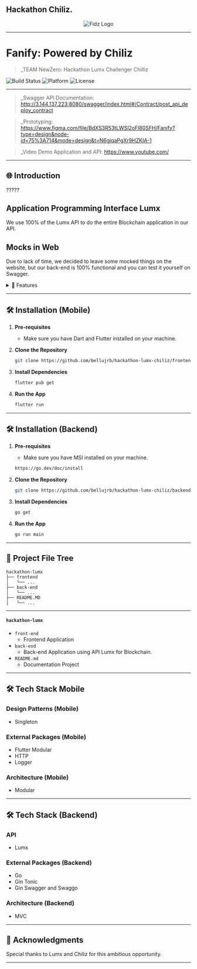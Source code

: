 ## Hackathon Chiliz.

<div align="center">
    <img src="https://cdn.discordapp.com/attachments/1235359156743962746/1237891322015121438/image.png?ex=663d4ba2&is=663bfa22&hm=24435224343d05b2b227e2e6fc3c9f9ae639ea5b4b44b3d323970f805dc777ae&" alt="Fidz Logo">
</div>

---

# Fanify: Powered by Chiliz 

> _TEAM NewZero: Hackathon Lumx Challenger Chilliz

![Build Status](https://img.shields.io/badge/Build-Passing-brightgreen)
![Platform](https://img.shields.io/badge/Platform-Web-blue)
![License](https://img.shields.io/badge/License-MIT-green)

---

> _Swagger API Documentation: http://3.144.137.223:8080/swagger/index.html#/Contract/post_api_deploy_contract

> _Prototyping: https://www.figma.com/file/BdXS3R53tLWSl2oFl80SFH/Fanify?type=design&node-id=75%3A714&mode=design&t=N6gjqaPgXr9HZKIA-1

> _Video Demo Application and API: https://www.youtube.com/
---

## 🌐 Introduction

?????

## Application Programming Interface Lumx

We use 100% of the Lumx API to do the entire Blockchain application in our API.

## Mocks in Web

Due to lack of time, we decided to leave some mocked things on the website, but our back-end is 100% functional and you can test it yourself on Swagger.

<details>
<summary>🌟 Features</summary>

###🔹 Tokenization
Thanks to our decentralized currency, companies that want to be partners can make their own tokens and rewards

###🔹 Transference tokens
Our system can carry out transfers from one person to another

###🔹 Trade tokens
We have an exchange system, which is completely safe where the exchange is only carried out when both parties agree on what is in it, which can be any type of token

###🔹Chiliz
Focused on specializing in sports, bringing better performance to web3 and our application

###🔹 Approximation
Helps bring the user closer to their favorite players, also having announcements of future tokens
</details>

---

## 🛠 Installation (Mobile)

1. **Pre-requisites**
    - Make sure you have Dart and Flutter installed on your machine.

2. **Clone the Repository**

    ```bash
    git clone https://github.com/bellujrb/hackathon-lumx-chiliz/frontend
    ```

3. **Install Dependencies**

    ```bash
    flutter pub get
    ```

4. **Run the App**

    ```bash
    flutter run
    ```

---

## 🛠 Installation (Backend)

1. **Pre-requisites**
    - Make sure you have MSI installed on your machine.

    ```bash
    https://go.dev/doc/install
    ```

2. **Clone the Repository**

    ```bash
    git clone https://github.com/bellujrb/hackathon-lumx-chiliz/backend
    ```

3. **Install Dependencies**

    ```bash
    go get
    ```

4. **Run the App**

    ```bash
    go run main
    ```

---

## 📂 Project File Tree
    
```
hackathon-lumx
├── frontend
│   └── ...
├── back-end
│   └── ...
├── README.MD
│   └── ...
```
---

#### `hackathon-lumx`

- `front-end`
    - Frontend Application
- `back-end`
    - Back-end Application using API Lumx for Blockchain.
- `README.md`
    - Documentation Project

---

## 🛠 Tech Stack Mobile

### Design Patterns (Mobile)
- Singleton

### External Packages (Mobile)
- Flutter Modular
- HTTP
- Logger

### Architecture (Mobile)
- Modular

---

## 🛠 Tech Stack (Backend)

### API
- Lumx 

### External Packages (Backend)
- Go
- Gin Tonic
- Gin Swagger and Swaggo

### Architecture (Backend)
- MVC

---

## 🙏 Acknowledgments

Special thanks to Lumx and Chiliz for this ambitious opportunity.

---

